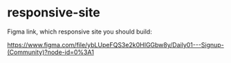 # responsive-site

Figma link, which responsive site you should build:

https://www.figma.com/file/ybLUpeFQS3e2k0HIGGbw8y/Daily01---Signup-(Community)?node-id=0%3A1
